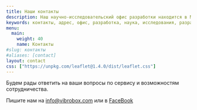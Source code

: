 ```yaml
---
title: Наши контакты
description: Наш научно-исследовательский офис разработки находится в Минске. Пишите на почту или в FaceBook, мы отвечаем на каждое сообщение.
keywords: контакты, адрес, офис, разработка, наука, исследования, разработка, где находится, Минск, Беларусь
menu:
  main:
    weight: 40
    name: Контакты
#slug: контакты
#aliases: [contact]
layout: contact
css: ["https://unpkg.com/leaflet@1.4.0/dist/leaflet.css"]
---
```

Будем рады ответить на ваши вопросы по сервису и возможностям сотрудничества.

Пишите нам на <info@vibrobox.com> или в [FaceBook](https://m.me/VibroBox)
